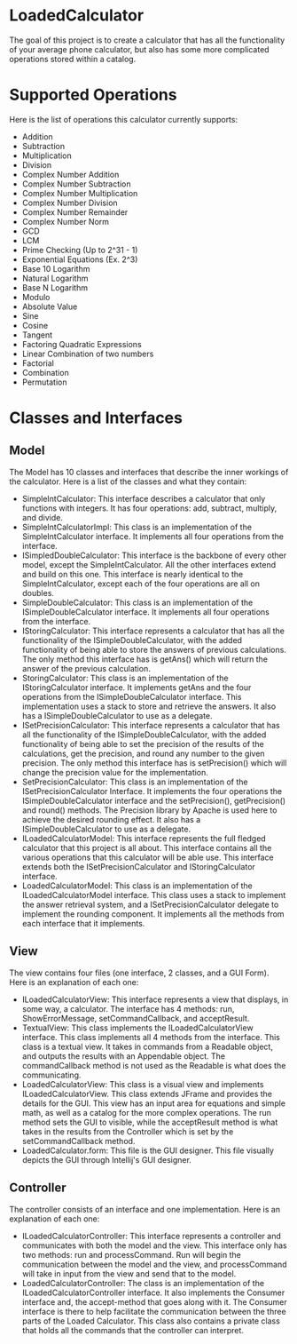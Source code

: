 # LoadedCalculator
The goal of this project is to create a calculator that has all the functionality of your average 
phone calculator, but also has some more complicated operations stored within a catalog.

# Supported Operations
Here is the list of operations this calculator currently supports:
- Addition
- Subtraction
- Multiplication
- Division
- Complex Number Addition
- Complex Number Subtraction
- Complex Number Multiplication
- Complex Number Division
- Complex Number Remainder
- Complex Number Norm
- GCD
- LCM
- Prime Checking (Up to 2^31 - 1)
- Exponential Equations (Ex. 2^3)
- Base 10 Logarithm
- Natural Logarithm
- Base N Logarithm
- Modulo
- Absolute Value
- Sine
- Cosine
- Tangent
- Factoring Quadratic Expressions
- Linear Combination of two numbers
- Factorial
- Combination
- Permutation

# Classes and Interfaces
## Model
The Model has 10 classes and interfaces that describe the inner workings of the calculator. Here is a list of the classes
and what they contain:
- SimpleIntCalculator: This interface describes a calculator that only functions with integers. It has four
operations: add, subtract, multiply, and divide. 
- SimpleIntCalculatorImpl: This class is an implementation of the SimpleIntCalculator interface.
It implements all four operations from the interface. 
- ISimpledDoubleCalculator: This interface is the backbone of every other model, except the SimpleIntCalculator. All the other interfaces extend and build on this one. This interface is nearly
identical to the SimpleIntCalculator, except each of the four operations are all on doubles.
- SimpleDoubleCalculator: This class is an implementation of the ISimpleDoubleCalculator interface.
  It implements all four operations from the interface. 
- IStoringCalculator: This interface represents a calculator that has all the functionality of the 
ISimpleDoubleCalculator, with the added functionality of being able to store the answers of previous
calculations. The only method this interface has is getAns() which will return the answer of the 
previous calculation.
- StoringCalculator: This class is an implementation of the IStoringCalculator interface. It implements getAns and
the four operations from the ISimpleDoubleCalculator interface. This implementation uses a stack
to store and retrieve the answers. It also has a ISimpleDoubleCalculator to use as a delegate.
- ISetPrecisionCalculator: This interface represents a calculator that has all the functionality of the 
                           ISimpleDoubleCalculator, with the added functionality of being able to set the precision of the results of the 
                           calculations, get the precision, and round any number to the given precision. The only method this interface has is setPrecision() which will change the precision value for the implementation.
- SetPrecisionCalculator:  This class is an implementation of the ISetPrecisionCalculator Interface.
It implements the four operations the ISimpleDoubleCalculator interface and the setPrecision(), getPrecision() and round() methods.
The Precision library by Apache is used here to achieve the desired rounding effect. It also has a ISimpleDoubleCalculator to use as a delegate.
- ILoadedCalculatorModel: This interface represents the full fledged calculator that this project is all about.
This interface contains all the various operations that this calculator will be able use. This interface
extends both the ISetPrecisionCalculator and IStoringCalculator interface.
- LoadedCalculatorModel:  This class is an implementation of the ILoadedCalculatorModel interface. 
This class uses a stack to implement the answer retrieval system, and a ISetPrecisionCalculator delegate
to implement the rounding component. It implements all the methods from each interface that it implements.

## View
The view contains four files (one interface, 2 classes, and a GUI Form). 
Here is an explanation of each one:
- ILoadedCalculatorView: This interface represents a view that displays, in some way, a calculator. The interface
has 4 methods: run, ShowErrorMessage, setCommandCallback, and acceptResult. 
- TextualView: This class implements the ILoadedCalculatorView interface. This class implements all 4
methods from the interface. This class is a textual view. It takes in commands from a Readable object, and
outputs the results with an Appendable object. The commandCallback method is not used as the Readable
is what does the communicating.
- LoadedCalculatorView: This class is a visual view and implements ILoadedCalculatorView. This class 
extends JFrame and provides the details for the GUI. This view has an input area for equations and simple math,
as well as a catalog for the more complex operations. The run method sets the GUI to visible, while the 
acceptResult method is what takes in the results from the Controller which is set by the setCommandCallback
method.
- LoadedCalculator.form: This file is the GUI designer. This file visually depicts the GUI through Intellij's
GUI designer. 

## Controller
The controller consists of an interface and one implementation. Here is an explanation of each one:
- ILoadedCalculatorController: This interface represents a controller and communicates with both the model 
and the view. This interface only has two methods: run and processCommand. Run will begin the communication between
the model and the view, and processCommand will take in input from the view and send that to the model.
- LoadedCalculatorController: The class is an implementation of the ILoadedCalculatorController interface. It
also implements the Consumer<String> interface and, the accept-method that goes along with it. The Consumer 
interface is there to help facilitate the communication between the three parts of the Loaded Calculator.
This class also contains a private class that holds all the commands that the controller can interpret.
